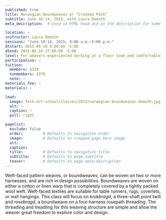 ```yaml
---
published: true
title: Norwegian Boundweaves or “Crooked Path” 
subtitle: June 10-14, 2015, with Laura Demuth
meta_description:  # Used in HTML head and as the description for some search engines

location: ~
instructor: Laura Demuth
sessions: "June 10-14, 2015, 9:00 a.m.–5:00 p.m."
dtstart: 2015-06-10 9:00:00 -5:00
dtend: 2015-06-14 17:00:00 -5:00
level: For weavers experienced working at a floor loom and comfortable reading weaving drafts. 
participation: ~
tuition:
  members: $320
  nonmembers: $370
  note: ~
materials_fee: ~
materials: ~

lead:
  image: folk-art-school/classes/2015/norwegian-boundweaves-demuth.jpg
  alt: ~
  caption: ~
  pull: right

pagelist:
  exclude: false
  order:         # Defaults to navigation order  
  image:         # Defaults to cropped page hero image
  alt:
  caption:
  title:         # Defaults to navigation title
  subtitle:      # Defaults to page subtitle
  teaser:        # Defaults to page meta-description 
---
```

Weft-faced pattern weaves, or boundweaves, can be woven on two or more harnesses, and are rich in design possibilities. Boundweaves are woven on either a cotton or linen warp that is completely covered by a tightly packed wool weft. Weft-faced textiles are suitable for table runners, rugs, coverlets, or wall hangings. This class will focus on _krokbragd_, a three-shaft point twill and _rosebragd_, a boundweave on a four-harness rosepath threading. The threading and treadling for this weaving structure are simple and allow the weaver great freedom to explore color and design. 
